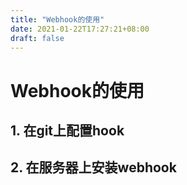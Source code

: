 ```yaml
---
title: "Webhook的使用"
date: 2021-01-22T17:27:21+08:00
draft: false
---
```

# Webhook的使用

## 1. 在git上配置hook

## 2. 在服务器上安装webhook
